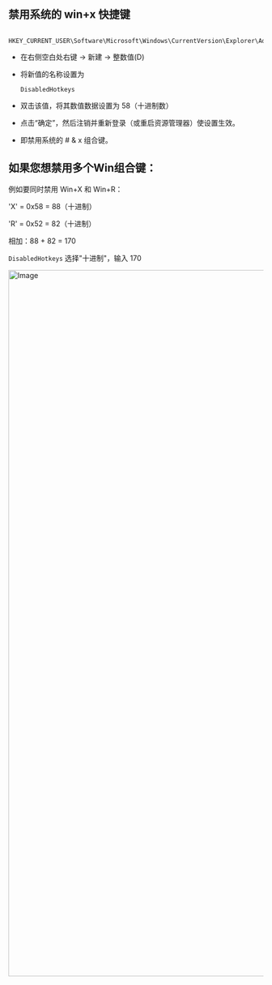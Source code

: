 

 ##  禁用系统的  win+x 快捷键

```

HKEY_CURRENT_USER\Software\Microsoft\Windows\CurrentVersion\Explorer\Advanced

```

- 在右侧空白处右键 -> 新建 -> 整数值(D)

- 将新值的名称设置为      

  `DisabledHotkeys` 

- 双击该值，将其数值数据设置为 58（十进制数）

- 点击“确定”，然后注销并重新登录（或重启资源管理器）使设置生效。
 
- 即禁用系统的 # & x 组合键。


## 如果您想禁用多个Win组合键：

例如要同时禁用 Win+X 和 Win+R：

'X' = 0x58 = 88（十进制）

'R' = 0x52 = 82（十进制）

相加：88 + 82 = 170

  `DisabledHotkeys`    选择"十进制"，输入 170


<img width="1160" height="1394" alt="Image" src="https://github.com/user-attachments/assets/ab86cb97-850c-43a3-aa51-8d40f7fb646f" />